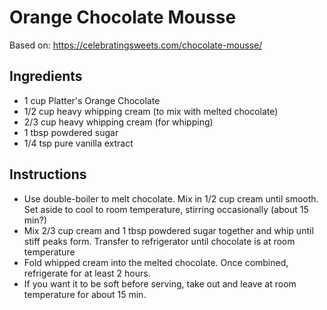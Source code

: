 # Orange Chocolate Mousse
Based on: https://celebratingsweets.com/chocolate-mousse/

## Ingredients
- 1 cup Platter's Orange Chocolate
- 1/2 cup heavy whipping cream (to mix with melted chocolate)
- 2/3 cup heavy whipping cream (for whipping)
- 1 tbsp powdered sugar
- 1/4 tsp pure vanilla extract

## Instructions
- Use double-boiler to melt chocolate.  Mix in 1/2 cup cream until smooth.  Set aside to cool to room temperature, stirring occasionally (about 15 min?)
- Mix 2/3 cup cream and 1 tbsp powdered sugar together and whip until stiff peaks form.  Transfer to refrigerator until chocolate is at room temperature
- Fold whipped cream into the melted chocolate.  Once combined, refrigerate for at least 2 hours.
- If you want it to be soft before serving, take out and leave at room temperature for about 15 min.
